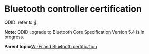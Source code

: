# Bluetooth controller certification

QDID: refer to [4](references.md#item_bluetooth-qdid).

**Note:** QDID upgrade to Bluetooth Core Specification Version 5.4 is in progress.

**Parent topic:**[Wi-Fi and Bluetooth certification](../topics/wi-fi_and_bluetooth_certification_02.md)

